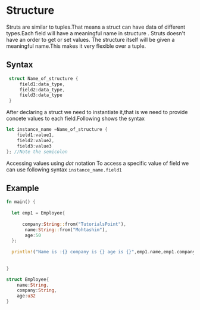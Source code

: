 # Structure

Struts are similar to tuples.That means a struct can have data of different types.Each field will
have a meaningful name in structure . Struts doesn't have an order to get or set values. The structure itself will be given a meaningful name.This makes it very flexible over a tuple.

## Syntax

```rust
 struct Name_of_structure {
     field1:data_type,
     field2:data_type,
     field3:data_type
 }
```

After declaring a struct we need to instantiate it,that is we need to provide concete values to each field.Following shows the syntax 

```rust
let instance_name =Name_of_structure {
    field1:value1,
    field2:value2,
    field3:value3
}; //Note the semicolon

```

Accessing values using  *dot* notation
To access a specific value of field we can use following syntax `instance_name.field1`
## Example

```rust
fn main() {
  
  let emp1 = Employee{
     
      company:String::from("TutorialsPoint"),
       name:String::from("Mohtashim"),
       age:50
  };
  
  println!("Name is :{} company is {} age is {}",emp1.name,emp1.company,emp1.age);
  
  
}

struct Employee{
    name:String,
    company:String,
    age:u32
}

```

<!-- TODO: priting struct directly gives error #[Derive(Debug)] -->